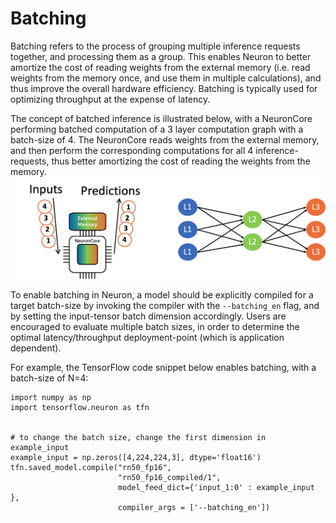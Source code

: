 # Batching

Batching refers to the process of grouping multiple inference requests together, and processing them as a group. This enables Neuron to better amortize the cost of reading weights from the external memory (i.e. read weights from the memory once, and use them in multiple calculations), and thus improve the overall hardware efficiency. Batching is typically used for optimizing throughput at the expense of latency.

The concept of batched inference is illustrated below, with a NeuronCore performing batched computation of a 3 layer computation graph with a batch-size of 4. The NeuronCore reads weights from the external memory, and then perform the corresponding computations for all 4 inference-requests, thus better amortizing the cost of reading the weights from the memory. 
![Image:](./images/NeuronCoreBatching.png)

To enable batching in Neuron, a model should be explicitly compiled for a target batch-size by invoking the compiler with the  `--batching_en` flag, and by setting the input-tensor batch dimension accordingly. Users are encouraged to evaluate multiple batch sizes, in order to determine the optimal latency/throughput deployment-point (which is application dependent).

For example, the TensorFlow code snippet below enables batching, with a batch-size of N=4:

```
import numpy as np
import tensorflow.neuron as tfn


# to change the batch size, change the first dimension in example_input
example_input = np.zeros([4,224,224,3], dtype='float16') 
tfn.saved_model.compile("rn50_fp16", 
                        "rn50_fp16_compiled/1", 
                        model_feed_dict={'input_1:0' : example_input },
                        compiler_args = ['--batching_en'])
```


